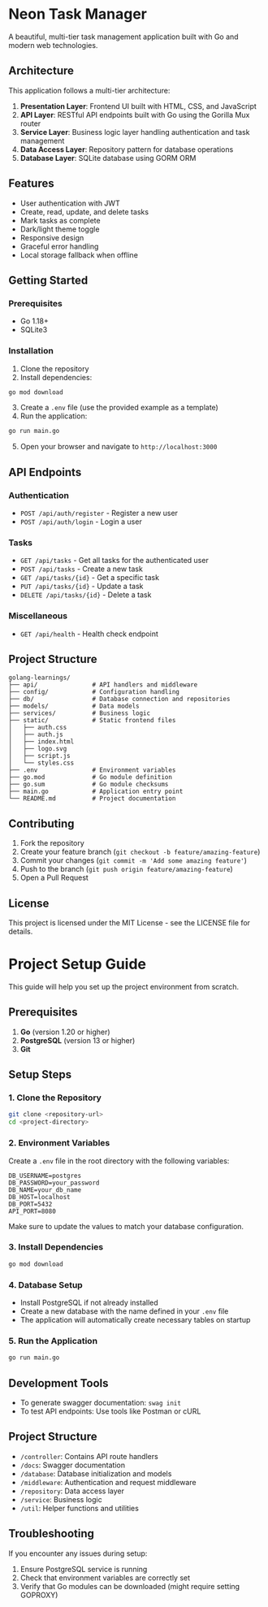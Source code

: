 # Neon Task Manager

A beautiful, multi-tier task management application built with Go and modern web technologies.

## Architecture

This application follows a multi-tier architecture:

1. **Presentation Layer**: Frontend UI built with HTML, CSS, and JavaScript
2. **API Layer**: RESTful API endpoints built with Go using the Gorilla Mux router
3. **Service Layer**: Business logic layer handling authentication and task management
4. **Data Access Layer**: Repository pattern for database operations
5. **Database Layer**: SQLite database using GORM ORM

## Features

- User authentication with JWT
- Create, read, update, and delete tasks
- Mark tasks as complete
- Dark/light theme toggle
- Responsive design
- Graceful error handling
- Local storage fallback when offline

## Getting Started

### Prerequisites

- Go 1.18+
- SQLite3

### Installation

1. Clone the repository
2. Install dependencies:

```bash
go mod download
```

3. Create a `.env` file (use the provided example as a template)
4. Run the application:

```bash
go run main.go
```

5. Open your browser and navigate to `http://localhost:3000`

## API Endpoints

### Authentication

- `POST /api/auth/register` - Register a new user
- `POST /api/auth/login` - Login a user

### Tasks

- `GET /api/tasks` - Get all tasks for the authenticated user
- `POST /api/tasks` - Create a new task
- `GET /api/tasks/{id}` - Get a specific task
- `PUT /api/tasks/{id}` - Update a task
- `DELETE /api/tasks/{id}` - Delete a task

### Miscellaneous

- `GET /api/health` - Health check endpoint

## Project Structure

```
golang-learnings/
├── api/               # API handlers and middleware
├── config/            # Configuration handling
├── db/                # Database connection and repositories
├── models/            # Data models
├── services/          # Business logic
├── static/            # Static frontend files
│   ├── auth.css
│   ├── auth.js
│   ├── index.html
│   ├── logo.svg
│   ├── script.js
│   └── styles.css
├── .env               # Environment variables
├── go.mod             # Go module definition
├── go.sum             # Go module checksums
├── main.go            # Application entry point
└── README.md          # Project documentation
```

## Contributing

1. Fork the repository
2. Create your feature branch (`git checkout -b feature/amazing-feature`)
3. Commit your changes (`git commit -m 'Add some amazing feature'`)
4. Push to the branch (`git push origin feature/amazing-feature`)
5. Open a Pull Request

## License

This project is licensed under the MIT License - see the LICENSE file for details.

# Project Setup Guide

This guide will help you set up the project environment from scratch.

## Prerequisites

1. **Go** (version 1.20 or higher)
2. **PostgreSQL** (version 13 or higher)
3. **Git**

## Setup Steps

### 1. Clone the Repository

```bash
git clone <repository-url>
cd <project-directory>
```

### 2. Environment Variables

Create a `.env` file in the root directory with the following variables:

```
DB_USERNAME=postgres
DB_PASSWORD=your_password
DB_NAME=your_db_name
DB_HOST=localhost
DB_PORT=5432
API_PORT=8080
```

Make sure to update the values to match your database configuration.

### 3. Install Dependencies

```bash
go mod download
```

### 4. Database Setup

- Install PostgreSQL if not already installed
- Create a new database with the name defined in your `.env` file
- The application will automatically create necessary tables on startup

### 5. Run the Application

```bash
go run main.go
```

## Development Tools

- To generate swagger documentation: `swag init`
- To test API endpoints: Use tools like Postman or cURL

## Project Structure

- `/controller`: Contains API route handlers
- `/docs`: Swagger documentation
- `/database`: Database initialization and models
- `/middleware`: Authentication and request middleware
- `/repository`: Data access layer
- `/service`: Business logic
- `/util`: Helper functions and utilities

## Troubleshooting

If you encounter any issues during setup:

1. Ensure PostgreSQL service is running
2. Check that environment variables are correctly set
3. Verify that Go modules can be downloaded (might require setting GOPROXY)
